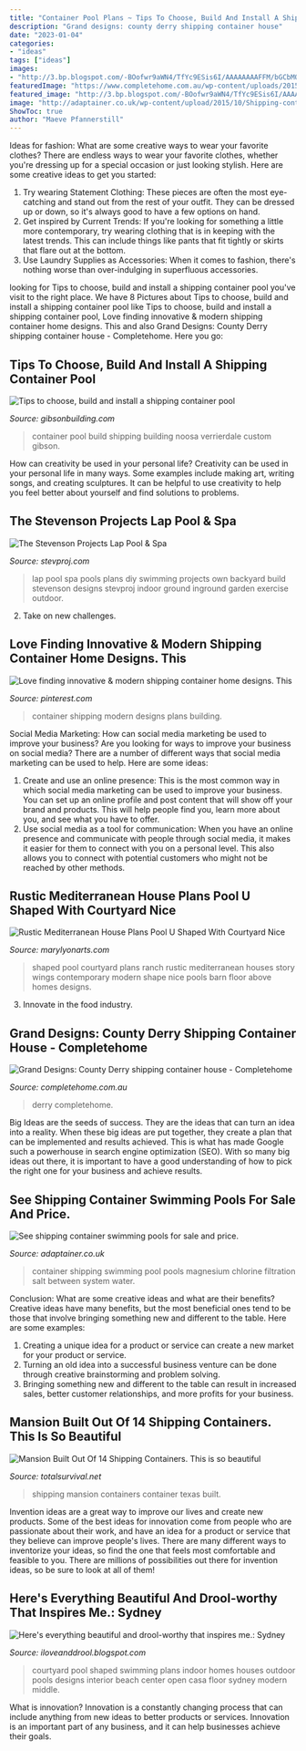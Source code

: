 ```yaml
---
title: "Container Pool Plans ~ Tips To Choose, Build And Install A Shipping Container Pool"
description: "Grand designs: county derry shipping container house"
date: "2023-01-04"
categories:
- "ideas"
tags: ["ideas"]
images:
- "http://3.bp.blogspot.com/-BOofwr9aWN4/TfYc9ESis6I/AAAAAAAAFFM/bGCbMODXOCw/s1600/Sydney%2BCoogeeBeach_MarcellaKaspar%2B8.jpg"
featuredImage: "https://www.completehome.com.au/wp-content/uploads/2015/04/PBA_DERRY-HSE_01331.jpg"
featured_image: "http://3.bp.blogspot.com/-BOofwr9aWN4/TfYc9ESis6I/AAAAAAAAFFM/bGCbMODXOCw/s1600/Sydney%2BCoogeeBeach_MarcellaKaspar%2B8.jpg"
image: "http://adaptainer.co.uk/wp-content/upload/2015/10/Shipping-container-swimming-pool-40ft-12-metre.jpg"
ShowToc: true
author: "Maeve Pfannerstill"
---
```



Ideas for fashion: What are some creative ways to wear your favorite clothes?
There are endless ways to wear your favorite clothes, whether you're dressing up for a special occasion or just looking stylish. Here are some creative ideas to get you started: 
1. Try wearing Statement Clothing: These pieces are often the most eye-catching and stand out from the rest of your outfit. They can be dressed up or down, so it's always good to have a few options on hand. 
2. Get inspired by Current Trends: If you're looking for something a little more contemporary, try wearing clothing that is in keeping with the latest trends. This can include things like pants that fit tightly or skirts that flare out at the bottom. 
3. Use Laundry Supplies as Accessories: When it comes to fashion, there's nothing worse than over-indulging in superfluous accessories.

	

		
looking for Tips to choose, build and install a shipping container pool you've visit to the right place. We have 8 Pictures about Tips to choose, build and install a shipping container pool like Tips to choose, build and install a shipping container pool, Love finding innovative &amp; modern shipping container home designs. This and also Grand Designs: County Derry shipping container house - Completehome. Here you go:
		
    
## Tips To Choose, Build And Install A Shipping Container Pool

<img loading=lazy src="https://www.gibsonbuilding.com/wp-content/uploads/2017/11/container-pool-noosa-verrierdale-gibson-building.jpg" onerror="this.onerror=null;this.src='https://tse4.mm.bing.net/th?id=OIP.dPQhmK4SWPDK5YHmSq16kwHaFj&amp;pid=15.1';" alt="Tips to choose, build and install a shipping container pool">

_Source: gibsonbuilding.com_

>container pool build shipping building noosa verrierdale custom gibson. 

	

How can creativity be used in your personal life?
Creativity can be used in your personal life in many ways. Some examples include making art, writing songs, and creating sculptures. It can be helpful to use creativity to help you feel better about yourself and find solutions to problems.

    
## The Stevenson Projects Lap Pool &amp; Spa

<img loading=lazy src="http://www.stevproj.com/LapSpa1.jpg" onerror="this.onerror=null;this.src='https://tse4.mm.bing.net/th?id=OIP.e1HdalzfG3tDc6yjeT8GxQHaKp&amp;pid=15.1';" alt="The Stevenson Projects Lap Pool &amp; Spa">

_Source: stevproj.com_

>lap pool spa pools plans diy swimming projects own backyard build stevenson designs stevproj indoor ground inground garden exercise outdoor. 

	

2. Take on new challenges.

    
## Love Finding Innovative &amp; Modern Shipping Container Home Designs. This

<img loading=lazy src="https://i.pinimg.com/736x/75/53/6c/75536c4a685540a7a788f205860ae61e.jpg" onerror="this.onerror=null;this.src='https://tse4.mm.bing.net/th?id=OIP.Ngm0ZXscx7Dt0dermDrG0gHaHa&amp;pid=15.1';" alt="Love finding innovative &amp; modern shipping container home designs. This">

_Source: pinterest.com_

>container shipping modern designs plans building. 

	

Social Media Marketing: How can social media marketing be used to improve your business?
Are you looking for ways to improve your business on social media? There are a number of different ways that social media marketing can be used to help. Here are some ideas: 
1. Create and use an online presence: This is the most common way in which social media marketing can be used to improve your business. You can set up an online profile and post content that will show off your brand and products. This will help people find you, learn more about you, and see what you have to offer. 
2. Use social media as a tool for communication: When you have an online presence and communicate with people through social media, it makes it easier for them to connect with you on a personal level. This also allows you to connect with potential customers who might not be reached by other methods. 

    
## Rustic Mediterranean House Plans Pool U Shaped With Courtyard Nice

<img loading=lazy src="http://www.marylyonarts.com/boxpd/ru/u-shaped-house-plans-with-courtyard-pool-nice-design_mediterranean-house-design-700x450.jpg" onerror="this.onerror=null;this.src='https://tse4.mm.bing.net/th?id=OIP.R4iZMWoB3Thy739DuK301QHaEw&amp;pid=15.1';" alt="Rustic Mediterranean House Plans Pool U Shaped With Courtyard Nice">

_Source: marylyonarts.com_

>shaped pool courtyard plans ranch rustic mediterranean houses story wings contemporary modern shape nice pools barn floor above homes designs. 

	

3. Innovate in the food industry. 

    
## Grand Designs: County Derry Shipping Container House - Completehome

<img loading=lazy src="https://www.completehome.com.au/wp-content/uploads/2015/04/PBA_DERRY-HSE_01331.jpg" onerror="this.onerror=null;this.src='https://tse2.mm.bing.net/th?id=OIP._LNvE9sSijCw8gVOL0EobwHaLH&amp;pid=15.1';" alt="Grand Designs: County Derry shipping container house - Completehome">

_Source: completehome.com.au_

>derry completehome. 

	

Big Ideas are the seeds of success. They are the ideas that can turn an idea into a reality. When these big ideas are put together, they create a plan that can be implemented and results achieved. This is what has made Google such a powerhouse in search engine optimization (SEO). With so many big ideas out there, it is important to have a good understanding of how to pick the right one for your business and achieve results.

    
## See Shipping Container Swimming Pools For Sale And Price.

<img loading=lazy src="http://adaptainer.co.uk/wp-content/upload/2015/10/Shipping-container-swimming-pool-40ft-12-metre.jpg" onerror="this.onerror=null;this.src='https://tse1.mm.bing.net/th?id=OIP.NKZk7k5r2248RXN7USxMvQHaJ4&amp;pid=15.1';" alt="See shipping container swimming pools for sale and price.">

_Source: adaptainer.co.uk_

>container shipping swimming pool pools magnesium chlorine filtration salt between system water. 

	

Conclusion: What are some creative ideas and what are their benefits?
Creative ideas have many benefits, but the most beneficial ones tend to be those that involve bringing something new and different to the table. Here are some examples:
1. Creating a unique idea for a product or service can create a new market for your product or service.
2. Turning an old idea into a successful business venture can be done through creative brainstorming and problem solving.
3. Bringing something new and different to the table can result in increased sales, better customer relationships, and more profits for your business.

    
## Mansion Built Out Of 14 Shipping Containers. This Is So Beautiful

<img loading=lazy src="https://totalsurvival.net/wp-content/uploads/2017/03/container-home-texas-1-640x469.jpg" onerror="this.onerror=null;this.src='https://tse4.mm.bing.net/th?id=OIP.3TI9ynjTz4epsZzcyzebWgHaFb&amp;pid=15.1';" alt="Mansion Built Out Of 14 Shipping Containers. This is so beautiful">

_Source: totalsurvival.net_

>shipping mansion containers container texas built. 

	

Invention ideas are a great way to improve our lives and create new products. Some of the best ideas for innovation come from people who are passionate about their work, and have an idea for a product or service that they believe can improve people's lives. There are many different ways to inventorize your ideas, so find the one that feels most comfortable and feasible to you. There are millions of possibilities out there for invention ideas, so be sure to look at all of them!

    
## Here&#039;s Everything Beautiful And Drool-worthy That Inspires Me.: Sydney

<img loading=lazy src="http://3.bp.blogspot.com/-BOofwr9aWN4/TfYc9ESis6I/AAAAAAAAFFM/bGCbMODXOCw/s1600/Sydney%2BCoogeeBeach_MarcellaKaspar%2B8.jpg" onerror="this.onerror=null;this.src='https://tse3.mm.bing.net/th?id=OIP.gN-KGarDIKmPUjcWfd75ZgHaFj&amp;pid=15.1';" alt="Here&#039;s everything beautiful and drool-worthy that inspires me.: Sydney">

_Source: iloveanddrool.blogspot.com_

>courtyard pool shaped swimming plans indoor homes houses outdoor pools designs interior beach center open casa floor sydney modern middle. 

	

What is innovation?
Innovation is a constantly changing process that can include anything from new ideas to better products or services. Innovation is an important part of any business, and it can help businesses achieve their goals.


